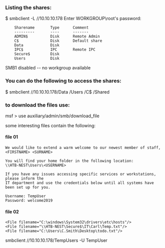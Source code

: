 ### Listing the shares:
$ smbclient  -L //10.10.10.178
Enter WORKGROUP\root's password:

        Sharename       Type      Comment
        ---------       ----      -------
        ADMIN$          Disk      Remote Admin
        C$              Disk      Default share
        Data            Disk      
        IPC$            IPC       Remote IPC
        Secure$         Disk      
        Users           Disk      
SMB1 disabled -- no workgroup available




### You can do the following to access the shares:

$ smbclient //10.10.10.178/Data
                        /Users
                        /C$
												/Shared


### to download the files use:
msf > use auxiliary/admin/smb/download_file


some interesting files contain the following:

#### file 01
```
We would like to extend a warm welcome to our newest member of staff, <FIRSTNAME> <SURNAME>

You will find your home folder in the following location:
\\HTB-NEST\Users\<USERNAME>

If you have any issues accessing specific services or workstations, please inform the
IT department and use the credentials below until all systems have been set up for you.

Username: TempUser
Password: welcome2019
```

#### file 02
```
<File filename="C:\windows\System32\drivers\etc\hosts"/>
<File filename="\\HTB-NEST\Secure$\IT\Carl\Temp.txt"/>
<File filename="C:\Users\C.Smith\Desktop\todo.txt"/>
```


smbclient  //10.10.10.178/TempUsers -U TempUser
